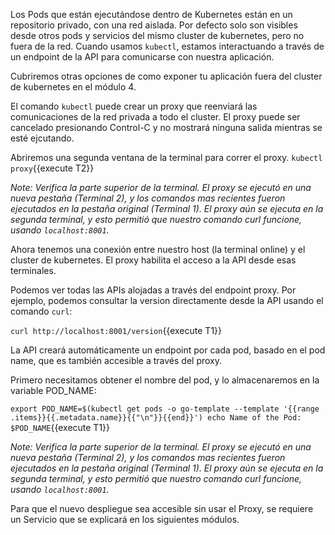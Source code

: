 Los Pods que están ejecutándose dentro de Kubernetes están en un repositorio privado, con una red aislada. Por defecto solo son visibles desde otros pods y servicios del mismo cluster de kubernetes, pero no fuera de la red.
Cuando usamos `kubectl`, estamos interactuando a través de un endpoint de la API para comunicarse con nuestra aplicación.

Cubriremos otras opciones de como exponer tu aplicación fuera del cluster de kubernetes en el módulo 4.

El comando `kubectl` puede crear un proxy que reenviará las comunicaciones de la red privada a todo el cluster. El proxy puede ser cancelado presionando Control-C  y no mostrará ninguna salida mientras se esté ejcutando.

Abriremos una segunda ventana de la terminal para correr el proxy.
`kubectl proxy`{{execute T2}}

*Note: Verifica la parte superior de la terminal. El proxy se ejecutó en una nueva pestaña (Terminal 2), y los comandos mas recientes fueron ejecutados en la pestaña original (Terminal 1). El proxy aún se ejecuta en la segunda terminal, y esto permitió que nuestro comando curl funcione, usando `localhost:8001`.*

Ahora tenemos una conexión entre nuestro host (la terminal online) y el cluster de kubernetes. El proxy habilita el acceso a la API desde esas terminales.

Podemos ver todas las APIs alojadas a través del endpoint proxy. Por ejemplo, podemos consultar la version directamente desde la API usando el comando `curl`:

`curl http://localhost:8001/version`{{execute T1}}

La API creará automáticamente un endpoint por cada pod, basado en el pod name, que es también accesible a través del proxy.

Primero necesitamos obtener el nombre del pod, y lo almacenaremos en la variable POD_NAME:

`export POD_NAME=$(kubectl get pods -o go-template --template '{{range .items}}{{.metadata.name}}{{"\n"}}{{end}}')
echo Name of the Pod: $POD_NAME`{{execute T1}}

*Note: Verifica la parte superior de la terminal. El proxy se ejecutó en una nueva pestaña (Terminal 2), y los comandos mas recientes fueron ejecutados en la pestaña original (Terminal 1). El proxy aún se ejecuta en la segunda terminal, y esto permitió que nuestro comando curl funcione, usando `localhost:8001`.*

Para que el nuevo despliegue sea accesible sin usar el Proxy, se requiere un Servicio que se explicará en los siguientes módulos.
